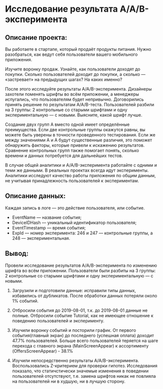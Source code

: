 # Исследование результата A/A/B-эксперимента

## Описание проекта:

Вы работаете в стартапе, который продаёт продукты питания. Нужно разобраться, как ведут себя пользователи вашего мобильного приложения.

Изучите воронку продаж. Узнайте, как пользователи доходят до покупки. Сколько пользователей доходит до покупки, а сколько — «застревает» на предыдущих шагах? На каких именно?

После этого исследуйте результаты A/A/B-эксперимента. Дизайнеры захотели поменять шрифты во всём приложении, а менеджеры испугались, что пользователям будет непривычно. Договорились принять решение по результатам A/A/B-теста. Пользователей разбили на 3 группы: 2 контрольные со старыми шрифтами и одну экспериментальную — с новыми. Выясните, какой шрифт лучше.

Создание двух групп A вместо одной имеет определённые преимущества. Если две контрольные группы окажутся равны, вы можете быть уверены в точности проведенного тестирования. Если же между значениями A и A будут существенные различия, это поможет обнаружить факторы, которые привели к искажению результатов. Сравнение контрольных групп также помогает понять, сколько времени и данных потребуется для дальнейших тестов.

В случае общей аналитики и A/A/B-эксперимента работайте с одними и теми же данными. В реальных проектах всегда идут эксперименты. Аналитики исследуют качество работы приложения по общим данным, не учитывая принадлежность пользователей к экспериментам.


## Описание данных:

Каждая запись в логе — это действие пользователя, или событие.
- EventName — название события;
- DeviceIDHash — уникальный идентификатор пользователя;
- EventTimestamp — время события;
- ExpId — номер эксперимента: 246 и 247 — контрольные группы, а 248 — экспериментальная.

## Вывод:

Провели исследование результатов A/A/B-эксперимента по изменению шрифта во всём приложении. Пользователи были разбиты на 3 группы: 2 контрольные со старыми шрифтами и одну экспериментальную — с новыми.

1. Загрузили и подготовили данные: исправили типы данных, избавились от дубликатов. После обработки данных потеряли около 1% событий.

2. Отбросили события до 2019-08-01, т.к. до 2019-08-01 данные не полные. Отбросили событие Tutorial, как не имеющее отношение к поведению пользователей и эксперименту.

3. Изучили воронку событий и посторили график. От первого события(главный экран) до последнего (успешная оплата) доходит 47.7% пользователей. Больше всего пользователей теряется на шаге перехода с главного экрана (MainScreenAppear) к ассортименту (OffersScreenAppear) - 38.1%

4. Изучили непосредственно результаты A/A/B-эксперимента. Воспользовались Z-критерием для проверки гипотез. Исследования показало, что статичстически значемые изменения в поведении пользователей отсутствуют, т.е. замена шрифтов никак не повлияла на пользователей ни в худшую, ни в лучшую сторону.

